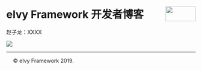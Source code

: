 # <div style="height:40px"><div style="float:left">eIvy Framework 开发者博客</div> <div style="float:right"><img width="80" height="40" src="../../Logo.png"></img></div></div>

赵子龙：XXXX

<img src="../Photo/Logo.png"/>

---
&emsp; &copy; eIvy Framework 2019.

